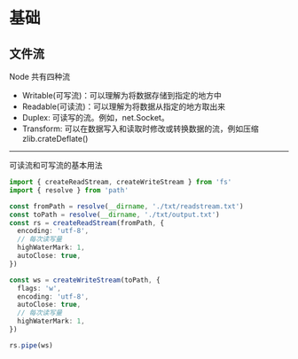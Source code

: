 # 基础

## 文件流

Node 共有四种流

- Writable(可写流)：可以理解为将数据存储到指定的地方中
- Readable(可读流)：可以理解为将数据从指定的地方取出来
- Duplex: 可读写的流。例如，net.Socket。
- Transform: 可以在数据写入和读取时修改或转换数据的流，例如压缩 zlib.crateDeflate()

---

可读流和可写流的基本用法

```ts
import { createReadStream, createWriteStream } from 'fs'
import { resolve } from 'path'

const fromPath = resolve(__dirname, './txt/readstream.txt')
const toPath = resolve(__dirname, './txt/output.txt')
const rs = createReadStream(fromPath, {
  encoding: 'utf-8',
  // 每次读写量
  highWaterMark: 1,
  autoClose: true,
})

const ws = createWriteStream(toPath, {
  flags: 'w',
  encoding: 'utf-8',
  autoClose: true,
  // 每次读写量
  highWaterMark: 1,
})

rs.pipe(ws)
```
